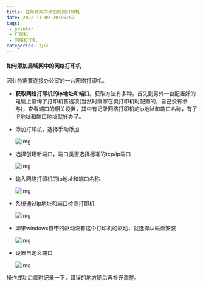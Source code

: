 ```yaml
---
title: 在局域网中添加网络打印机
date: 2022-11-09 20:05:57
tags:
 - printer
 - 打印机
 - 网络打印机
categories: 打印
---
```


#### 如何添加局域网中的网络打印机

因业务需要连接办公室的一台网络打印机。

* **获取网络打印机的ip地址和端口**。获取方法有多种。首先到另外一台配置好的电脑上查询了打印机首选项(当然时商家在卖打印机时配置的，自己没有参与)，查看端口的相关设置，其中有记录网络打印机的ip地址和端口名称，有了IP地址和端口地址就好办了。

  <!--more-->

* 添加打印机，选择手动添加

  ![img](/images/print/network-printer/network-printer-add.jpg)

* 选择创建新端口，端口类型选择标准的tcp/ip端口

  ![img](/images/print/network-printer/network-printer-standard-tcpip-port.jpg)

* 输入网络打印机的ip地址和端口名称

  ![img](/images/print/network-printer/ip-address-port.jpg)

* 系统通过ip地址和端口检测打印机

  ![img](/images/print/network-printer/checking-tcp-ip.jpg)

* 如果windows自带的驱动没有这个打印机的驱动，就选择从磁盘安装

  ![img](/images/print/network-printer/printer-setup-from-disk.jpg)

* 设置自定义端口

  ![img](/images/print/network-printer/port-setting.jpg)

操作成功后临时记录一下，错误的地方随后再补充调整。
